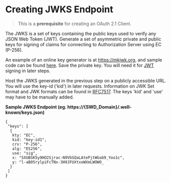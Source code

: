 # Creating JWKS Endpoint

> This is a **prerequisite** for creating an OAuth 2.1 Client.

The JWKS is a set of keys containing the public keys used to verify any JSON Web Token
(JWT). Generate a set of asymmetric private and public keys for signing of claims for
connecting to Authorization Server using EC (P-256).

An example of an online key generator is at https://mkjwk.org, and sample code can be found [here](sections/oauth/sample-codes?id=generate-jwks-endpoint). Save the private key. You will need it
for [JWT](https://datatracker.ietf.org/doc/html/rfc7523) signing in later steps.

Host the JWKS generated in the previous step on a publicly accessible URL. You will use the
key-id ('kid') in later requests. Information on JWK Set format and JWK formats can be
found in [RFC7517](https://datatracker.ietf.org/doc/html/rfc7517). The keys 'kid' and 'use' may have to be manually added.

**Sample JWKS Endpoint (eg. https://{SWD_Domain}/.well-known/keys.json)**

```
{
 "keys": [
  {
   kty: "EC",
   kid: "key-id1",
   crv: "P-256",
   alg: "ES256",
   use: "sig",
   x: "SXUBSK5y9HO2Sjrac-N9VbSQaLAtePjtWGab9_Yoo1c",
   y: "l-aB05rylpiFcTNx-3H9JFUXtxoWXmLWOWO_
  }
 ]
}
```
